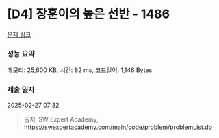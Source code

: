 # [D4] 장훈이의 높은 선반 - 1486 

[문제 링크](https://swexpertacademy.com/main/code/problem/problemDetail.do?contestProbId=AV2b7Yf6ABcBBASw) 

### 성능 요약

메모리: 25,600 KB, 시간: 82 ms, 코드길이: 1,146 Bytes

### 제출 일자

2025-02-27 07:32



> 출처: SW Expert Academy, https://swexpertacademy.com/main/code/problem/problemList.do